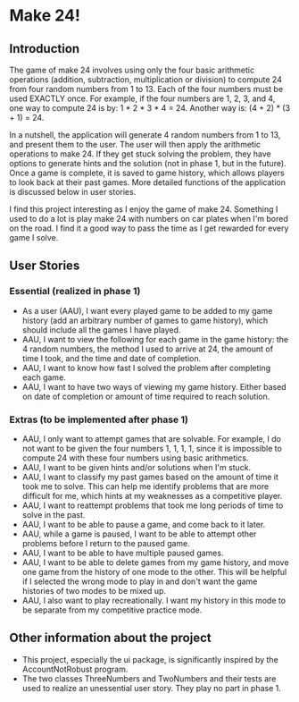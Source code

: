 # Make 24!

## Introduction

The game of make 24 involves using only the four basic arithmetic operations (addition, subtraction, multiplication or
division) to compute 24 from four random numbers from 1 to 13. Each of the four numbers must be used EXACTLY once.
For example, if the four numbers are 1, 2, 3, and 4, one way to compute 24 is by: 1 * 2 * 3 * 4 = 24. Another way is:
(4 + 2) * (3 + 1) = 24.

In a nutshell, the application will generate 4 random numbers from 1 to 13, and present them to the user. The user will
then apply the arithmetic operations to make 24. If they get stuck solving the problem, they have options to generate
hints and the solution (not in phase 1, but in the future). Once a game is complete, it is saved to game history, which
allows players to look back at their past games. More detailed functions of the application is discussed below in user
stories.

I find this project interesting as I enjoy the game of make 24. Something I used to do a lot is play make 24 with
numbers on car plates when I'm bored on the road. I find it a good way to pass the time as I get rewarded for every game
I solve.

## User Stories

### Essential (realized in phase 1)

- As a user (AAU), I want every played game to be added to my game history (add an arbitrary number of games to game
  history), which should include all the games I have played.
- AAU, I want to view the following for each game in the game history: the 4 random numbers, the method I used to arrive
  at 24, the amount of time I took, and the time and date of completion.
- AAU, I want to know how fast I solved the problem after completing each game.
- AAU, I want to have two ways of viewing my game history. Either based on date of completion or amount of time
  required to reach solution.

### Extras (to be implemented after phase 1)

- AAU, I only want to attempt games that are solvable. For example, I do not want to be given the four
  numbers 1, 1, 1, 1, since it is impossible to compute 24 with these four numbers using basic arithmetics.
- AAU, I want to be given hints and/or solutions when I'm stuck.
- AAU, I want to classify my past games based on the amount of time it took me to solve. This can help me identify
  problems that are more difficult for me, which hints at my weaknesses as a competitive player.
- AAU, I want to reattempt problems that took me long periods of time to solve in the past.
- AAU, I want to be able to pause a game, and come back to it later.
- AAU, while a game is paused, I want to be able to attempt other problems before I return to the paused game.
- AAU, I want to be able to have multiple paused games.
- AAU, I want to be able to delete games from my game history, and move one game from the history of one mode to the
  other. This will be helpful if I selected the wrong mode to play in and don't want the game histories of two modes to
  be mixed up.
- AAU, I also want to play recreationally. I want my history in this mode to be separate from my competitive practice
  mode.

## Other information about the project

- This project, especially the ui package, is significantly inspired by the AccountNotRobust program.
- The two classes ThreeNumbers and TwoNumbers and their tests are used to realize an unessential user story.
  They play no part in phase 1.